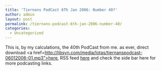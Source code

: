 ```yaml
---
title: 'Tiernans PodCast 6Th Jan 2006: Number 40?'
author: admin
layout: post
permalink: /tiernans-podcast-6th-jan-2006-number-40/
categories:
  - Uncategorized
---
```

This is, by my calculations, the 40th PodCast from me. as ever, direct download <a href=http://libsyn.com/media/lotas/tiernanspodcast-06012006-01.mp3">here</a>, RSS feed [here][1] and check the side bar <a>here</a> for more podcasting links.

 [1]: http://lotas.libsyn.com/rss